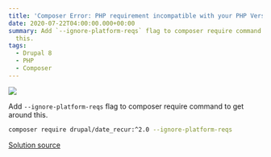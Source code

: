 ```yaml
---
title: 'Composer Error: PHP requirement incompatible with your PHP Version'
date: 2020-07-22T04:00:00.000+00:00
summary: Add `--ignore-platform-reqs` flag to composer require command to get around
  this.
tags:
  - Drupal 8
  - PHP
  - Composer
---
```


![](/images/content/screen-shot-2020-07-22-at-9-54-28-am.png)

Add `--ignore-platform-reqs` flag to composer require command to get around this.

```bash
composer require drupal/date_recur:^2.0 --ignore-platform-reqs
```

[Solution source](https://magento.stackexchange.com/questions/207318/php-requirement-incompatible-with-your-php-version-composer-module-installatio)
